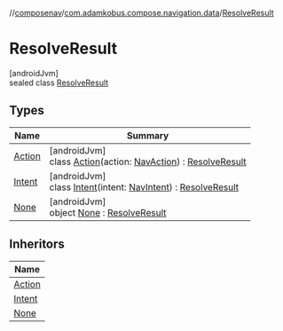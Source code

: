 //[composenav](../../../index.md)/[com.adamkobus.compose.navigation.data](../index.md)/[ResolveResult](index.md)

# ResolveResult

[androidJvm]\
sealed class [ResolveResult](index.md)

## Types

| Name | Summary |
|---|---|
| [Action](-action/index.md) | [androidJvm]<br>class [Action](-action/index.md)(action: [NavAction](../../com.adamkobus.compose.navigation.action/-nav-action/index.md)) : [ResolveResult](index.md) |
| [Intent](-intent/index.md) | [androidJvm]<br>class [Intent](-intent/index.md)(intent: [NavIntent](../../com.adamkobus.compose.navigation.intent/-nav-intent/index.md)) : [ResolveResult](index.md) |
| [None](-none/index.md) | [androidJvm]<br>object [None](-none/index.md) : [ResolveResult](index.md) |

## Inheritors

| Name |
|---|
| [Action](-action/index.md) |
| [Intent](-intent/index.md) |
| [None](-none/index.md) |
